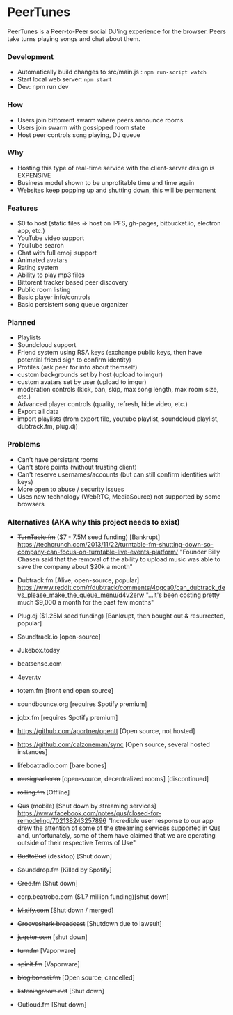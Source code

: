 # PeerTunes
PeerTunes is a Peer-to-Peer social DJ'ing experience for the browser. Peers take turns playing songs and chat about them. 

### Development
 - Automatically build changes to src/main.js : `npm run-script watch`
 - Start local web server: `npm start`
 - Dev: npm run dev
### How
 - Users join bittorrent swarm where peers announce rooms
 - Users join swarm with gossipped room state
 - Host peer controls song playing, DJ queue
### Why
 - Hosting this type of real-time service with the client-server design is EXPENSIVE
 - Business model shown to be unprofitable time and time again
 - Websites keep popping up and shutting down, this will be permanent
### Features
 - $0 to host (static files => host on IPFS, gh-pages, bitbucket.io, electron app, etc.)
 - YouTube video support
 - YouTube search
 - Chat with full emoji support
 - Animated avatars
 - Rating system
 - Ability to play mp3 files
 - Bittorent tracker based peer discovery
 - Public room listing
 - Basic player info/controls
 - Basic persistent song queue organizer
### Planned
 - Playlists
 - Soundcloud support
 - Friend system using RSA keys (exchange public keys, then have potential friend sign to confirm identity)
 - Profiles (ask peer for info about themself)
 - custom backgrounds set by host (upload to imgur)
 - custom avatars set by user (upload to imgur)
 - moderation controls (kick, ban, skip, max song length, max room size, etc.)
 - Advanced player controls (quality, refresh, hide video, etc.)
 - Export all data
 - import playlists (from export file, youtube playlist, soundcloud playlist, dubtrack.fm, plug.dj)
### Problems
 - Can't have persistant rooms
 - Can't store points (without trusting client)
 - Can't reserve usernames/accounts (but can still confirm identities with keys)
 - More open to abuse / security issues
 - Uses new technology (WebRTC, MediaSource) not supported by some browsers
### Alternatives (AKA why this project needs to exist)
 - ~~TurnTable.fm~~ ($7 - 7.5M seed funding) [Bankrupt]
  https://techcrunch.com/2013/11/22/turntable-fm-shutting-down-so-company-can-focus-on-turntable-live-events-platform/
  "Founder Billy Chasen said that the removal of the ability to upload music was able to save the company about $20k a month"
  
 - Dubtrack.fm [Alive, open-source, popular]
https://www.reddit.com/r/dubtrack/comments/4qqca0/can_dubtrack_devs_please_make_the_queue_menu/d4v2erw
 "...it's been costing pretty much $9,000 a month for the past few months"
 
 - Plug.dj ($1.25M seed funding) [Bankrupt, then bought out & resurrected, popular]
 - Soundtrack.io [open-source]
 - Jukebox.today
 - beatsense.com
- 4ever.tv
- totem.fm [front end open source]
- soundbounce.org [requires Spotify premium]
- jqbx.fm [requires Spotify premium]
 - https://github.com/aportner/opentt [Open source, not hosted]
 - https://github.com/calzoneman/sync [Open source, several hosted instances]
  - lifeboatradio.com [bare bones]
 - ~~musiqpad.com~~ [open-source, decentralized rooms] [discontinued]
 - ~~rolling.fm~~ [Offline]
 - ~~Qus~~ (mobile) [Shut down by streaming services]
https://www.facebook.com/notes/qus/closed-for-remodeling/702138243257896
"Incredible user response to our app drew the attention of some of the streaming services supported in Qus and, unfortunately, some of them have claimed that we are operating outside of their respective Terms of Use"

 - ~~BudtoBud~~ (desktop) [Shut down]
 - ~~Sounddrop.fm~~ [Killed by Spotify]
 - ~~Cred.fm~~ [Shut down]
 - ~~corp.beatrobo.com~~ ($1.7 million funding)[shut down]
 - ~~Mixify.com~~ [Shut down / merged]
 - ~~Grooveshark broadcast~~ [Shutdown due to lawsuit]
 - ~~juqster.com~~ [shut down]
 - ~~turn.fm~~ [Vaporware]
 - ~~spinit.fm~~ [Vaporware]
 - ~~blog.bonsai.fm~~ [Open source, cancelled]
 - ~~listeningroom.net~~ [Shut down]
 - ~~Outloud.fm~~ [Shut down]